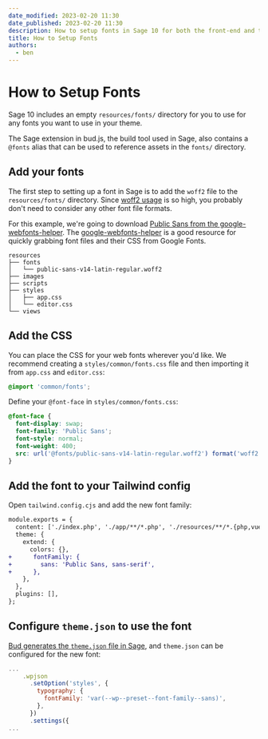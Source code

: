 ```yaml
---
date_modified: 2023-02-20 11:30
date_published: 2023-02-20 11:30
description: How to setup fonts in Sage 10 for both the front-end and the WordPress editor with `theme.json`.
title: How to Setup Fonts
authors:
  - ben
---
```


# How to Setup Fonts

Sage 10 includes an empty `resources/fonts/` directory for you to use for any fonts you want to use in your theme.

The Sage extension in bud.js, the build tool used in Sage, also contains a `@fonts` alias that can be used to reference assets in the `fonts/` directory.

## Add your fonts

The first step to setting up a font in Sage is to add the `woff2` file to the `resources/fonts/` directory. Since [woff2 usage](https://caniuse.com/?search=woff2) is so high, you probably don't need to consider any other font file formats.

For this example, we're going to download [Public Sans from the google-webfonts-helper](https://gwfh.mranftl.com/fonts/public-sans?subsets=latin). The [google-webfonts-helper](https://gwfh.mranftl.com/) is a good resource for quickly grabbing font files and their CSS from Google Fonts.

```plaintext
resources
├── fonts
│   └── public-sans-v14-latin-regular.woff2
├── images
├── scripts
├── styles
│   ├── app.css
│   └── editor.css
└── views
```

## Add the CSS

You can place the CSS for your web fonts wherever you'd like. We recommend creating a `styles/common/fonts.css` file and then importing it from `app.css` and `editor.css`:

```css
@import 'common/fonts';
```

Define your `@font-face` in `styles/common/fonts.css`:

```css
@font-face {
  font-display: swap;
  font-family: 'Public Sans';
  font-style: normal;
  font-weight: 400;
  src: url('@fonts/public-sans-v14-latin-regular.woff2') format('woff2'),
}
```

## Add the font to your Tailwind config

Open `tailwind.config.cjs` and add the new font family:

```diff
module.exports = {
  content: ['./index.php', './app/**/*.php', './resources/**/*.{php,vue,js}'],
  theme: {
    extend: {
      colors: {},
+      fontFamily: {
+        sans: 'Public Sans, sans-serif',
+      },
    },
  },
  plugins: [],
};
```

## Configure `theme.json` to use the font

[Bud generates the `theme.json` file in Sage](https://bud.js.org/extensions/sage/theme.json/), and `theme.json` can be configured for the new font:

```javascript
...
    .wpjson
      .setOption('styles', {
        typography: {
          fontFamily: 'var(--wp--preset--font-family--sans)',
        },
      })
      .settings({
...
```
